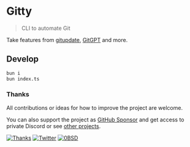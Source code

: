 # Gitty

> CLI to automate Git

Take features from [gitupdate](https://github.com/nikitavoloboev/gitupdate), [GitGPT](https://github.com/Hesse/gitgpt) and more.

## Develop

```bash
bun i
bun index.ts
```

### Thanks

All contributions or ideas for how to improve the project are welcome.

You can also support the project as [GitHub Sponsor](https://github.com/sponsors/nikitavoloboev) and get access to private Discord or see [other projects](https://nikiv.dev/projects).

[![Thanks](https://bit.ly/saythankss)](https://github.com/sponsors/nikitavoloboev) [![Twitter](http://bit.ly/nikitatweet)](https://twitter.com/nikitavoloboev) [![0BSD](https://img.shields.io/badge/license-0BSD-0a0a0a.svg?style=flat&colorA=0a0a0a)](https://choosealicense.com/licenses/0bsd/)
